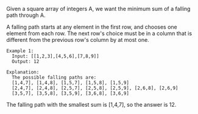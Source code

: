 Given a square array of integers A, we want the minimum sum of a falling path through A.

A falling path starts at any element in the first row, and chooses one element from each row.
The next row's choice must be in a column that is different from the previous row's column by at most one.

```
Example 1:
  Input: [[1,2,3],[4,5,6],[7,8,9]]
  Output: 12

Explanation:
  The possible falling paths are:
  [1,4,7], [1,4,8], [1,5,7], [1,5,8], [1,5,9]
  [2,4,7], [2,4,8], [2,5,7], [2,5,8], [2,5,9], [2,6,8], [2,6,9]
  [3,5,7], [3,5,8], [3,5,9], [3,6,8], [3,6,9]
```

The falling path with the smallest sum is [1,4,7], so the answer is 12.

